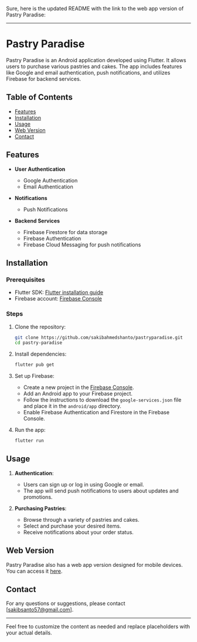 Sure, here is the updated README with the link to the web app version of Pastry Paradise:

---

# Pastry Paradise

Pastry Paradise is an Android application developed using Flutter. It allows users to purchase various pastries and cakes. The app includes features like Google and email authentication, push notifications, and utilizes Firebase for backend services.

## Table of Contents

- [Features](#features)
- [Installation](#installation)
- [Usage](#usage)
- [Web Version](#web-version)
- [Contact](#contact)

## Features

- **User Authentication**
  - Google Authentication
  - Email Authentication

- **Notifications**
  - Push Notifications

- **Backend Services**
  - Firebase Firestore for data storage
  - Firebase Authentication
  - Firebase Cloud Messaging for push notifications

## Installation

### Prerequisites

- Flutter SDK: [Flutter installation guide](https://flutter.dev/docs/get-started/install)
- Firebase account: [Firebase Console](https://console.firebase.google.com/)

### Steps

1. Clone the repository:

   ```bash
   git clone https://github.com/sakibahmedshanto/pastryparadise.git
   cd pastry-paradise
   ```

2. Install dependencies:

   ```bash
   flutter pub get
   ```

3. Set up Firebase:

   - Create a new project in the [Firebase Console](https://console.firebase.google.com/).
   - Add an Android app to your Firebase project.
   - Follow the instructions to download the `google-services.json` file and place it in the `android/app` directory.
   - Enable Firebase Authentication and Firestore in the Firebase Console.

4. Run the app:

   ```bash
   flutter run
   ```

## Usage

1. **Authentication**:
   - Users can sign up or log in using Google or email.
   - The app will send push notifications to users about updates and promotions.

2. **Purchasing Pastries**:
   - Browse through a variety of pastries and cakes.
   - Select and purchase your desired items.
   - Receive notifications about your order status.

## Web Version

Pastry Paradise also has a web app version designed for mobile devices. You can access it [here](imas-pastry-paradise.web.app).



## Contact

For any questions or suggestions, please contact [sakibsanto57@gmail.com].

---

Feel free to customize the content as needed and replace placeholders with your actual details.
